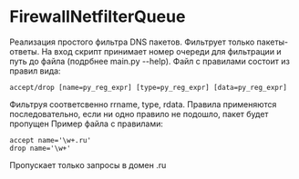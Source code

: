 # FirewallNetfilterQueue

Реализация простого фильтра DNS пакетов. Фильтрует только пакеты-ответы. На вход скрипт принимает номер очереди для фильтрации и путь до файла (подрбнее main.py --help). Файл с правилами состоит из правил вида:
```
accept/drop [name=py_reg_expr] [type=py_reg_expr] [data=py_reg_expr]
```
Фильтруя соответсвенно rrname, type, rdata. Правила применяются последовательно, если ни одно правило не подошло, пакет будет пропущен
Пример файла с правилами:
```
accept name='\w+.ru'
drop name='\w+'
```
Пропускает только запросы в домен .ru
